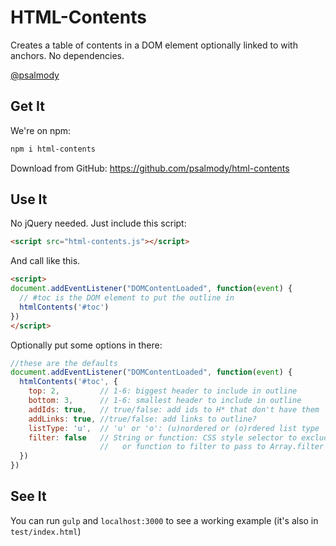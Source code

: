 # HTML-Contents

Creates a table of contents in a DOM element optionally linked to with anchors. No dependencies.

[@psalmody](https://twitter.com/psalmody)

## Get It

We're on npm:

```bash
npm i html-contents
```

Download from GitHub: https://github.com/psalmody/html-contents

## Use It

No jQuery needed. Just include this script:

```html
<script src="html-contents.js"></script>
```

And call like this.

```html
<script>
document.addEventListener("DOMContentLoaded", function(event) {
  // #toc is the DOM element to put the outline in
  htmlContents('#toc')
})
</script>
```

Optionally put some options in there:

```js
//these are the defaults
document.addEventListener("DOMContentLoaded", function(event) {
  htmlContents('#toc', {
    top: 2,         // 1-6: biggest header to include in outline
    bottom: 3,      // 1-6: smallest header to include in outline
    addIds: true,   // true/false: add ids to H* that don't have them
    addLinks: true, //true/false: add links to outline? 
    listType: 'u',  // 'u' or 'o': (u)nordered or (o)rdered list type
    filter: false   // String or function: CSS style selector to exclude from outline
                    //   or function to filter to pass to Array.filter
  })
})
```

## See It

You can run `gulp` and `localhost:3000` to see a working example (it's also in `test/index.html`)

